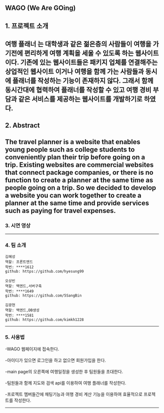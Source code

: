 ## WAGO (We Are GOing)

## 1. 프로젝트 소개


여행 플래너 <WAGO>는 대학생과 같은 젊은층의 사람들이 여행을 가기전에 편리하게 여행 계획을 세울 수 있도록 하는 웹사이트 이다. 기존에 있는 웹사이트들은
패키지 업체를 연결해주는 상업적인 웹사이트 이거나 여행을 함께 가는 사람들과 동시에 플래너를 작성하는 기능이 존재하지 않다. 그래서 함께 동시간대에 협력하여 플래너를 작성할 수 있고
여행 경비 부담과 같은 서비스를 제공하는 웹사이트를 개발하기로 하였다.
---------------------------------------------------------------------------------------------------------------

## 2. Abstract
  
  
The travel planner <WAGO> is a website that enables young people such as college students to conveniently plan their trip before going on a trip. Existing websites are
commercial websites that connect package companies, or there is no function to create a planner at the same time as people going on a trip. So we decided to develop a website you can work together to create a planner at the same time and provide services such as paying for travel expenses.  
---------------------------------------------------------------------------------------------------------------

### 3. 시연 영상


---------------------------------------------------------------------------------------------------------------

### 4. 팀 소개
```
김혜성
역할: 프론트엔드
학번: ****1612
github: https://github.com/hyesung99
```
```
오상빈
역할: 백엔드,서버구축
학번: ****1649
github: https://github.com/5SangBin
```
```
김광현
역할: 백엔드,DB생성
학번: ****1581
github: https://github.com/kimkh1228
```

---------------------------------------------------------------------------------------------------------------

### 5. 사용법
  
  -WAGO 웹페이지에 접속한다.<br></br>
-아이디가 있으면 로그인을 하고 없으면 회원가입을 한다.<br></br>
-main page의 오른쪽에 여행일정을 생성한 후 팀원들을 초대한다.<br></br>
-팀원들과 함께 지도와 검색 api를 이용하여 여행 플래너를 작성한다.<br></br>
-프로젝트 멤버들간에 채팅기능과 여행 경비 계산 기능을 이용하여 효율적으로 프로젝트를 작성한다.

---------------------------------------------------------------------------------------------------------------

